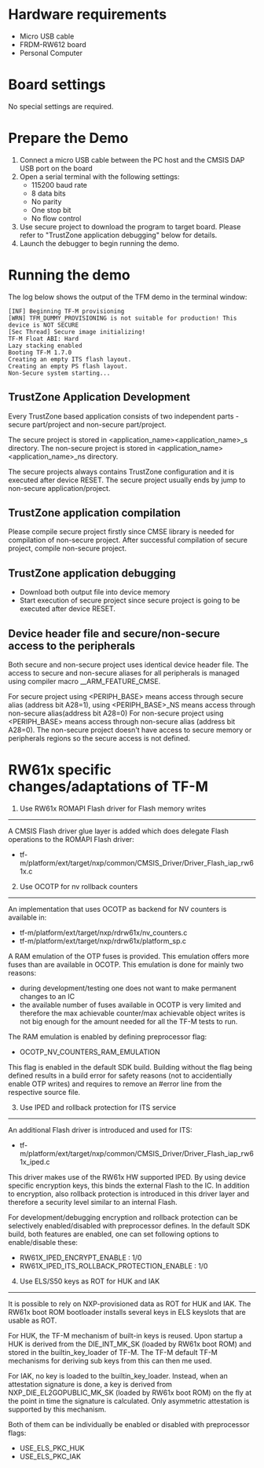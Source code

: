 Hardware requirements
=====================
- Micro USB cable
- FRDM-RW612 board
- Personal Computer

Board settings
============
No special settings are required.

Prepare the Demo
===============
1.  Connect a micro USB cable between the PC host and the CMSIS DAP USB port on the board
2.  Open a serial terminal with the following settings:
    - 115200 baud rate
    - 8 data bits
    - No parity
    - One stop bit
    - No flow control
3.  Use secure project to download the program to target board. Please refer to "TrustZone application debugging" below for details.
4.  Launch the debugger to begin running the demo.

Running the demo
================
The log below shows the output of the TFM demo in the terminal window:
~~~~~~~~~~~~~~~~~~~~~~~~~~~~~~~~~~~
[INF] Beginning TF-M provisioning
[WRN] TFM_DUMMY_PROVISIONING is not suitable for production! This device is NOT SECURE
[Sec Thread] Secure image initializing!
TF-M Float ABI: Hard
Lazy stacking enabled
Booting TF-M 1.7.0
Creating an empty ITS flash layout.
Creating an empty PS flash layout.
Non-Secure system starting...
~~~~~~~~~~~~~~~~~~~~~~~~~~~~~~~~~~~

TrustZone Application Development
----------------------------------------
Every TrustZone based application consists of two independent parts - secure part/project and non-secure part/project.

The secure project is stored in <application_name>\<application_name>_s directory.
The non-secure project is stored in <application_name>\<application_name>_ns directory. 

The secure projects always contains TrustZone configuration and it is executed after device RESET. The secure project usually
ends by jump to non-secure application/project.

TrustZone application compilation
--------------------------------
Please compile secure project firstly since CMSE library is needed for compilation of non-secure project.
After successful compilation of secure project, compile non-secure project.

TrustZone application debugging
-------------------------------
- Download both output file into device memory
- Start execution of secure project since secure project is going to be executed after device RESET.

Device header file and secure/non-secure access to the peripherals
------------------------------------------------------------------
Both secure and non-secure project uses identical device header file. The access to secure and non-secure aliases for all peripherals
is managed using compiler macro __ARM_FEATURE_CMSE.

For secure project using <PERIPH_BASE> means access through secure alias (address bit A28=1), 
using <PERIPH_BASE>_NS means access through non-secure alias(address bit A28=0)
For non-secure project using <PERIPH_BASE> means access through non-secure alias (address bit A28=0). 
The non-secure project doesn't have access to secure memory or peripherals regions so the secure access is not defined.


RW61x specific changes/adaptations of TF-M
==========================================

1. Use RW61x ROMAPI Flash driver for Flash memory writes
--------------------------------------------------------

A CMSIS Flash driver glue layer is added which does delegate Flash operations
to the ROMAPI Flash driver:

  * tf-m/platform/ext/target/nxp/common/CMSIS_Driver/Driver_Flash_iap_rw61x.c


2. Use OCOTP for nv rollback counters
--------------------------------------------------------

An implementation that uses OCOTP as backend for NV counters is available in:

  * tf-m/platform/ext/target/nxp/rdrw61x/nv_counters.c
  * tf-m/platform/ext/target/nxp/rdrw61x/platform_sp.c

A RAM emulation of the OTP fuses is provided. This emulation offers more fuses
than are available in OCOTP. This emulation is done for mainly two reasons:
  - during development/testing one does not want to make permanent changes to
    an IC
  - the available number of fuses available in OCOTP is very limited and
    therefore the max achievable counter/max achievable object writes is not
    big enough for the amount needed for all the TF-M tests to run.

The RAM emulation is enabled by defining preprocessor flag:

  * OCOTP_NV_COUNTERS_RAM_EMULATION 

This flag is enabled in the default SDK build. Building without the flag being
defined results in a build error for safety reasons (not to accidentially
enable OTP writes) and requires to remove an #error line from the respective
source file.


3. Use IPED and rollback protection for ITS service
--------------------------------------------------------

An additional Flash driver is introduced and used for ITS:

  * tf-m/platform/ext/target/nxp/common/CMSIS_Driver/Driver_Flash_iap_rw61x_iped.c

This driver makes use of the RW61x HW supported IPED. By using device specific
encryption keys, this binds the external Flash to the IC. In addition to
encryption, also rollback protection is introduced in this driver layer and
therefore a security level similar to an internal Flash.

For development/debugging encryption and rollback protection can be selectively
enabled/disabled with preprocessor defines. In the default SDK build, both features 
are enabled, one can set following options to enable/disable these:

  * RW61X_IPED_ENCRYPT_ENABLE : 1/0
  * RW61X_IPED_ITS_ROLLBACK_PROTECTION_ENABLE : 1/0


4. Use ELS/S50 keys as ROT for HUK and IAK
--------------------------------------------------------

It is possible to rely on NXP-provisioned data as ROT for HUK and IAK. The
RW61x boot ROM bootloader installs several keys in ELS keyslots that are usable
as ROT.

For HUK, the TF-M mechanism of built-in keys is reused. Upon startup a HUK is
derived from the DIE_INT_MK_SK (loaded by RW61x boot ROM) and stored in the
builtin_key_loader of TF-M. The TF-M default TF-M mechanisms for deriving sub
keys from this can then me used.

For IAK, no key is loaded to the builtin_key_loader. Instead, when an
attestation signature is done, a key is derived from NXP_DIE_EL2GOPUBLIC_MK_SK
(loaded by RW61x boot ROM) on the fly at the point in time the signature is
calculated. Only asymmetric attestation is supported by this mechanism.

Both of them can be individually be enabled or disabled with preprocessor
flags:

  * USE_ELS_PKC_HUK
  * USE_ELS_PKC_IAK
    
